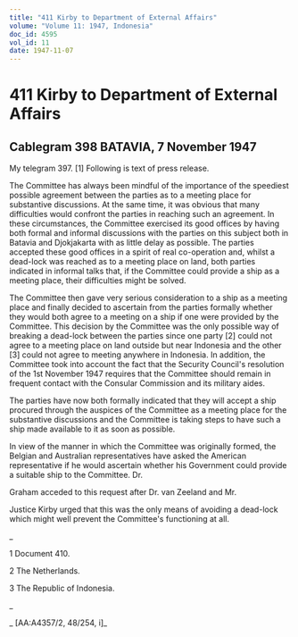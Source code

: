 ```yaml
---
title: "411 Kirby to Department of External Affairs"
volume: "Volume 11: 1947, Indonesia"
doc_id: 4595
vol_id: 11
date: 1947-11-07
---
```


# 411 Kirby to Department of External Affairs

## Cablegram 398 BATAVIA, 7 November 1947

My telegram 397. [1] Following is text of press release.

The Committee has always been mindful of the importance of the speediest possible agreement between the parties as to a meeting place for substantive discussions. At the same time, it was obvious that many difficulties would confront the parties in reaching such an agreement. In these circumstances, the Committee exercised its good offices by having both formal and informal discussions with the parties on this subject both in Batavia and Djokjakarta with as little delay as possible. The parties accepted these good offices in a spirit of real co-operation and, whilst a dead-lock was reached as to a meeting place on land, both parties indicated in informal talks that, if the Committee could provide a ship as a meeting place, their difficulties might be solved.

The Committee then gave very serious consideration to a ship as a meeting place and finally decided to ascertain from the parties formally whether they would both agree to a meeting on a ship if one were provided by the Committee. This decision by the Committee was the only possible way of breaking a dead-lock between the parties since one party [2] could not agree to a meeting place on land outside but near Indonesia and the other [3] could not agree to meeting anywhere in Indonesia. In addition, the Committee took into account the fact that the Security Council's resolution of the 1st November 1947 requires that the Committee should remain in frequent contact with the Consular Commission and its military aides.

The parties have now both formally indicated that they will accept a ship procured through the auspices of the Committee as a meeting place for the substantive discussions and the Committee is taking steps to have such a ship made available to it as soon as possible.

In view of the manner in which the Committee was originally formed, the Belgian and Australian representatives have asked the American representative if he would ascertain whether his Government could provide a suitable ship to the Committee. Dr.

Graham acceded to this request after Dr. van Zeeland and Mr.

Justice Kirby urged that this was the only means of avoiding a dead-lock which might well prevent the Committee's functioning at all.

_

1 Document 410.

2 The Netherlands.

3 The Republic of Indonesia.

_

_ [AA:A4357/2, 48/254, i]_
